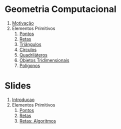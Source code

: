 Geometria Computacional
=======================

1. [Motivação](Motivacao.md)
1. Elementos Primitivos
    1. [Pontos](Pontos.md)
    1. [Retas](Retas.md)
    1. [Triângulos](Triangulos.md)
    1. [Círculos](Circulos.md)
    1. [Quadriláteros](Quadrilateros.md)
    1. [Objetos Tridimensionais](3D.md)
    1. [Polígonos](Polygon.md)

Slides
======

1. [Introducao](slides/intro/intro.pdf)
1. Elementos Primitivos
    1. [Pontos](slides/PT-1/PT-1.pdf)
    1. [Retas](slides/LN-1/LN-1.pdf)
    1. [Retas: Algoritmos](slides/LN-2/LN-2.pdf)
